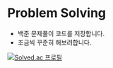 # Problem Solving 
- 백준 문제풀이 코드를 저장합니다. 
- 조금씩 꾸준히 해보려합니다.

[![Solved.ac
프로필](http://mazassumnida.wtf/api/v2/generate_badge?boj=poopooisfree)](https://solved.ac/poopooisfree)
